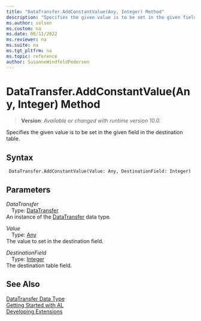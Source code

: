 ```yaml
---
title: "DataTransfer.AddConstantValue(Any, Integer) Method"
description: "Specifies the given value is to be set in the given field in the destination table."
ms.author: solsen
ms.custom: na
ms.date: 08/11/2022
ms.reviewer: na
ms.suite: na
ms.tgt_pltfrm: na
ms.topic: reference
author: SusanneWindfeldPedersen
---
```

[//]: # (START>DO_NOT_EDIT)
[//]: # (IMPORTANT:Do not edit any of the content between here and the END>DO_NOT_EDIT.)
[//]: # (Any modifications should be made in the .xml files in the ModernDev repo.)
# DataTransfer.AddConstantValue(Any, Integer) Method
> **Version**: _Available or changed with runtime version 10.0._

Specifies the given value is to be set in the given field in the destination table.


## Syntax
```AL
 DataTransfer.AddConstantValue(Value: Any, DestinationField: Integer)
```
## Parameters
*DataTransfer*  
&emsp;Type: [DataTransfer](datatransfer-data-type.md)  
An instance of the [DataTransfer](datatransfer-data-type.md) data type.  

*Value*  
&emsp;Type: [Any](../any/any-data-type.md)  
The value to set in the destination field.  

*DestinationField*  
&emsp;Type: [Integer](../integer/integer-data-type.md)  
The destination table field.  



[//]: # (IMPORTANT: END>DO_NOT_EDIT)
## See Also
[DataTransfer Data Type](datatransfer-data-type.md)  
[Getting Started with AL](../../devenv-get-started.md)  
[Developing Extensions](../../devenv-dev-overview.md)